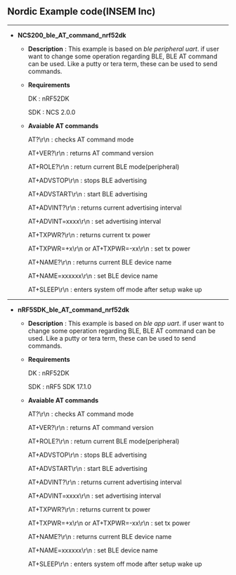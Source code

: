 ## Nordic Example code(INSEM Inc)
---
- **NCS200_ble_AT_command_nrf52dk**

   - **Description** : This example is based on *ble peripheral uart*. if user want to change some operation regarding BLE, BLE AT command can be used. Like a putty or tera term, these can be used to send commands.

   - **Requirements**
  
     DK : nRF52DK
    
     SDK : NCS 2.0.0
        
   - **Avaiable AT commands**

     AT?\r\n : checks AT command mode
     
     AT+VER?\r\n : returns AT command version
     
     AT+ROLE?\r\n : return current BLE mode(peripheral)
     
     AT+ADVSTOP\r\n : stops BLE advertising
     
     AT+ADVSTART\r\n : start BLE advertising
     
     AT+ADVINT?\r\n : returns current advertising interval
     
     AT+ADVINT=xxxx\r\n : set advertising interval
     
     AT+TXPWR?\r\n : returns current tx power
     
     AT+TXPWR=+x\r\n or AT+TXPWR=-xx\r\n : set tx power
     
     AT+NAME?\r\n : returns current BLE device name
     
     AT+NAME=xxxxxx\r\n : set BLE device name
     
     AT+SLEEP\r\n : enters system off mode after setup wake up
     
---
- **nRF5SDK_ble_AT_command_nrf52dk**

   - **Description** : This example is based on *ble app uart*. if user want to change some operation regarding BLE, BLE AT command can be used. Like a putty or tera term, these can be used to send commands.

   - **Requirements**
  
     DK : nRF52DK
    
     SDK : nRF5 SDK 17.1.0
        
   - **Avaiable AT commands**

     AT?\r\n : checks AT command mode
     
     AT+VER?\r\n : returns AT command version
     
     AT+ROLE?\r\n : return current BLE mode(peripheral)
     
     AT+ADVSTOP\r\n : stops BLE advertising
     
     AT+ADVSTART\r\n : start BLE advertising
     
     AT+ADVINT?\r\n : returns current advertising interval
     
     AT+ADVINT=xxxx\r\n : set advertising interval
     
     AT+TXPWR?\r\n : returns current tx power
     
     AT+TXPWR=+x\r\n or AT+TXPWR=-xx\r\n : set tx power
     
     AT+NAME?\r\n : returns current BLE device name
     
     AT+NAME=xxxxxx\r\n : set BLE device name
     
     AT+SLEEP\r\n : enters system off mode after setup wake up
     

